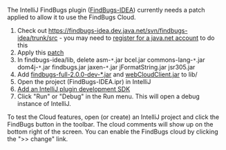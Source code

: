 The IntelliJ FindBugs plugin ([FindBugs-IDEA](http://findbugs-idea.dev.java.net)) currently needs a patch applied to allow it to use the FindBugs Cloud.

  1. Check out https://findbugs-idea.dev.java.net/svn/findbugs-idea/trunk/src - you may need to [register for a java.net account](https://www.dev.java.net/servlets/Join) to do this
  1. Apply this [patch](http://findbugs.googlecode.com/svn/wiki/fb-idea-oct-22.patch)
  1. In findbugs-idea/lib, delete asm-`*`.jar bcel.jar commons-lang-`*`.jar dom4j-`*`.jar findbugs.jar jaxen-`*`.jar jFormatString.jar jsr305.jar
  1. Add [findbugs-full-2.0.0-dev-\*.jar](http://findbugs.googlecode.com/svn/wiki/findbugs-full-2.0.0-dev-20101022.jar) and [webCloudClient.jar](http://findbugs.googlecode.com/svn/wiki/webCloudClient.jar) to lib/
  1. Open the project (FindBugs-IDEA.ipr) in IntelliJ
  1. [Add an IntelliJ plugin development SDK](http://www.jetbrains.com/idea/webhelp/setting-up-intellij-idea-for-writing-plugins.html)
  1. Click "Run" or "Debug" in the Run menu. This will open a debug instance of IntelliJ.

To test the Cloud features, open (or create) an IntelliJ project and click the FindBugs button in the toolbar. The cloud comments will show up on the bottom right of the screen. You can enable the FindBugs cloud by clicking the ">> change" link.